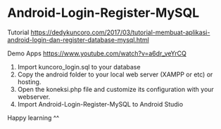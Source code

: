 # Android-Login-Register-MySQL

Tutorial 
https://dedykuncoro.com/2017/03/tutorial-membuat-aplikasi-android-login-dan-register-database-mysql.html

Demo Apps 
https://www.youtube.com/watch?v=a6dr_veYrCQ

1. Import kuncoro_login.sql to your database
2. Copy the android folder to your local web server (XAMPP or etc) or hosting.
3. Open the koneksi.php file and customize its configuration with your webserver.
4. Import Android-Login-Register-MySQL to Android Studio

Happy learning ^^